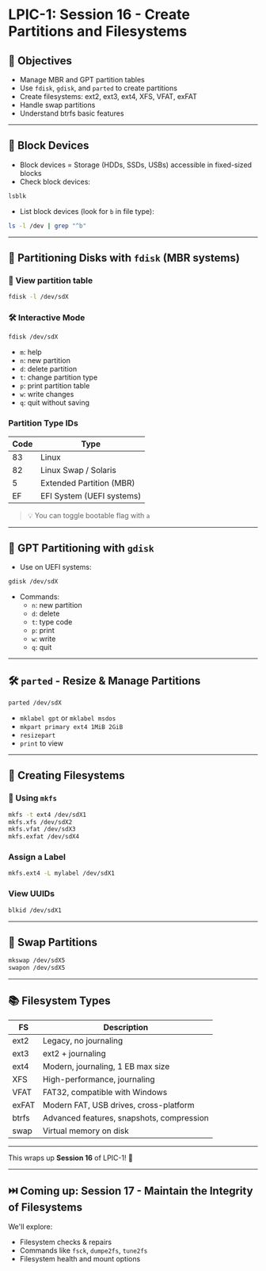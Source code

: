 # LPIC-1: Session 16 - Create Partitions and Filesystems

## 📌 Objectives
- Manage MBR and GPT partition tables
- Use `fdisk`, `gdisk`, and `parted` to create partitions
- Create filesystems: ext2, ext3, ext4, XFS, VFAT, exFAT
- Handle swap partitions
- Understand btrfs basic features

---

## 🧱 Block Devices
- Block devices = Storage (HDDs, SSDs, USBs) accessible in fixed-sized blocks
- Check block devices:
```bash
lsblk
```
- List block devices (look for `b` in file type):
```bash
ls -l /dev | grep "^b"
```

---

## 📐 Partitioning Disks with `fdisk` (MBR systems)
### 🧾 View partition table
```bash
fdisk -l /dev/sdX
```

### 🛠️ Interactive Mode
```bash
fdisk /dev/sdX
```
- `m`: help
- `n`: new partition
- `d`: delete partition
- `t`: change partition type
- `p`: print partition table
- `w`: write changes
- `q`: quit without saving

### Partition Type IDs
| Code | Type                        |
|------|-----------------------------|
| 83   | Linux                      |
| 82   | Linux Swap / Solaris       |
| 5    | Extended Partition (MBR)   |
| EF   | EFI System (UEFI systems)  |

> 💡 You can toggle bootable flag with `a`

---

## 🧭 GPT Partitioning with `gdisk`
- Use on UEFI systems:
```bash
gdisk /dev/sdX
```
- Commands:
  - `n`: new partition
  - `d`: delete
  - `t`: type code
  - `p`: print
  - `w`: write
  - `q`: quit

---

## 🛠️ `parted` - Resize & Manage Partitions
```bash
parted /dev/sdX
```
- `mklabel gpt` or `mklabel msdos`
- `mkpart primary ext4 1MiB 2GiB`
- `resizepart`
- `print` to view

---

## 💽 Creating Filesystems
### 🔧 Using `mkfs`
```bash
mkfs -t ext4 /dev/sdX1
mkfs.xfs /dev/sdX2
mkfs.vfat /dev/sdX3
mkfs.exfat /dev/sdX4
```

### Assign a Label
```bash
mkfs.ext4 -L mylabel /dev/sdX1
```

### View UUIDs
```bash
blkid /dev/sdX1
```

---

## 💾 Swap Partitions
```bash
mkswap /dev/sdX5
swapon /dev/sdX5
```

---

## 📚 Filesystem Types
| FS   | Description |
|------|-------------|
| ext2 | Legacy, no journaling |
| ext3 | ext2 + journaling |
| ext4 | Modern, journaling, 1 EB max size |
| XFS  | High-performance, journaling |
| VFAT | FAT32, compatible with Windows |
| exFAT| Modern FAT, USB drives, cross-platform |
| btrfs| Advanced features, snapshots, compression |
| swap| Virtual memory on disk |

---

This wraps up **Session 16** of LPIC-1! 🎉

---

## ⏭️ Coming up: Session 17 - Maintain the Integrity of Filesystems
We'll explore:
- Filesystem checks & repairs
- Commands like `fsck`, `dumpe2fs`, `tune2fs`
- Filesystem health and mount options
